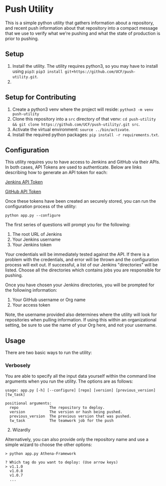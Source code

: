 # Push Utility

This is a simple python utility that gathers information about a repository, and recent push information about that repository into a compact message that we use to verify what we're pushing and what the state of production is prior to pushing.

## Setup
1. Install the utility. The utility requires python3, so you may have to install using `pip3`: `pip3 install git+https://github.com/UCF/push-utility.git`.
2.

## Setup for Contributing
1. Create a python3 venv where the project will reside: `python3 -m venv push-utility`
2. Clone this repository into a `src` directory of that venv: `cd push-utility && git clone https://github.com/UCF/push-utility/.git src`.
3. Activate the virtual environment: `source ../bin/activate`.
4. Install the required python packages: `pip install -r requirements.txt`.

## Configuration
This utility requires you to have access to Jenkins and GitHub via their APIs. In both cases, API Tokens are used to authenticate. Below are links describing how to generate an API token for each:

[Jenkins API Token](https://stackoverflow.com/questions/45466090/how-to-get-the-api-token-for-jenkins#answer-45466184)

[GitHub API Token](https://docs.github.com/en/github/authenticating-to-github/creating-a-personal-access-token)

Once these tokens have been created an securely stored, you can run the configuration process of the utility:

`python app.py --configure`

The first series of questions will prompt you for the following:

1. The root URL of Jenkins
2. Your Jenkins username
3. Your Jenkins token

Your credentials will be immediately tested against the API. If there is a problem with the credentials, and error will be thrown and the configuration process will exit out. If successful, a list of our Jenkins "directories" will be listed. Choose all the directories which contains jobs you are responsible for pushing.

Once you have chosen your Jenkins directories, you will be prompted for the following information:

1. Your GitHub username or Org name
2. Your access token

Note, the username provided also determines where the utility will look for repositories when pulling information. If using this within an organizational setting, be sure to use the name of your Org here, and not your username.

## Usage
There are two basic ways to run the utility:

### Verbosely

You are able to specify all the input data yourself within the command line arguments when you run the utility. The options are as follows:

```
usage: app.py [-h] [--configure] [repo] [version] [previous_version] [tw_task]

positional arguments:
  repo              The repository to deploy.
  version           The version or hash being pushed.
  previous_version  The previous version that was pushed.
  tw_task           The teamwork job for the push

```

2. Wizardly

Alternatively, you can also provide only the repository name and use a simple wizard to choose the other options:

```
> python app.py Athena-Framework

? Which tag do you want to deploy: (Use arrow keys)
> v1.1.0
  v1.0.8
  v1.0.7
  ...

```
